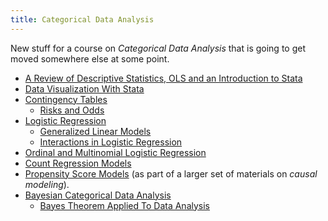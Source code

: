 ```yaml
---
title: Categorical Data Analysis
---
```


New stuff for a course on *Categorical Data Analysis* that is going to get moved somewhere else at some point.

* [A Review of Descriptive Statistics, OLS and an Introduction to Stata](https://agrogan1.github.io/newstuff/categorical/review-stats-intro-stata/review-stats-intro-stata-slidy.html)
* [Data Visualization With Stata](https://agrogan1.github.io/newstuff/data-visualization-with-Stata/data-visualization-with-Stata-slidy.html)
* [Contingency Tables](https://agrogan1.github.io/newstuff/categorical/contingency-tables/contingency-tables-slidy.html)
    + [Risks and Odds](https://agrogan1.github.io/newstuff/categorical/risks-and-odds/risks-and-odds.html)
* [Logistic Regression](https://agrogan1.github.io/newstuff/categorical/logistic-regression/logistic-regression-slidy.html)
    + [Generalized Linear Models](https://agrogan1.github.io/newstuff/categorical/glm/glm.html)
    + [Interactions in Logistic Regression](https://agrogan1.github.io/newstuff/categorical/logistic-interactions-2/logistic-interactions-2.html)
* [Ordinal and Multinomial Logistic Regression](https://agrogan1.github.io/newstuff/categorical/ordinal-multinomial-logistic-regression/ordinal-multinomial-logistic-regression-slidy.html)
* [Count Regression Models](https://agrogan1.github.io/newstuff/categorical/count-regression/count-regression-slidy.html)
* [Propensity Score Models](https://agrogan1.github.io/newstuff/causal-modeling/causal-modeling.html) (as part of a larger set of materials on *causal modeling*).
* [Bayesian Categorical Data Analysis](https://agrogan1.github.io/newstuff/categorical/Bayes/Bayes-slidy.html)
    + [Bayes Theorem Applied To Data Analysis](https://agrogan1.github.io/newstuff/Bayes-theorem/Bayes-theorem.html)







